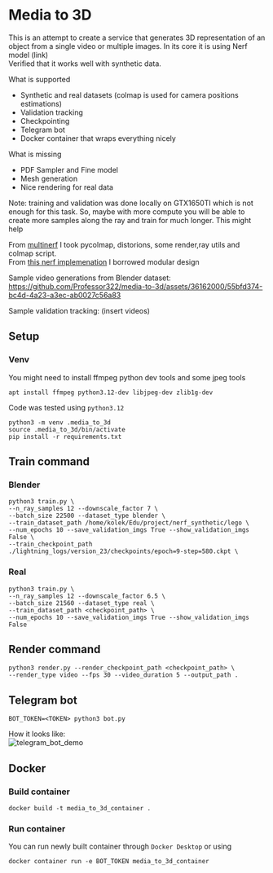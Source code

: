 # Media to 3D
This is an attempt to create a service that generates 3D representation of an object from a single video or multiple images. In its core it is using Nerf model (link) <br>
Verified that it works well with synthetic data.

What is supported

* Synthetic and real datasets (colmap is used for camera positions estimations)
* Validation tracking
* Checkpointing
* Telegram bot
* Docker container that wraps everything nicely

What is missing
* PDF Sampler and Fine model
* Mesh generation
* Nice rendering for real data

Note: training and validation was done locally on GTX1650TI which is not enough for this task. So, maybe with more compute you will be able to create more samples along the ray and train for much longer. This might help

From [multinerf](https://github.com/google-research/multinerf) I took pycolmap, distorions, some render,ray utils and colmap script. <br>
From [this nerf implemenation](https://github.com/kwea123/nerf_pl) I borrowed modular design

Sample video generations from Blender dataset:
https://github.com/Professor322/media-to-3d/assets/36162000/55bfd374-bc4d-4a23-a3ec-ab0027c56a83



Sample validation tracking:
(insert videos)

## Setup


### Venv
You might need to install ffmpeg python dev tools and some jpeg tools
```
apt install ffmpeg python3.12-dev libjpeg-dev zlib1g-dev
```

Code was tested using `python3.12`

```
python3 -m venv .media_to_3d
source .media_to_3d/bin/activate
pip install -r requirements.txt
```

## Train command

### Blender
```
python3 train.py \
--n_ray_samples 12 --downscale_factor 7 \
--batch_size 22500 --dataset_type blender \
--train_dataset_path /home/kolek/Edu/project/nerf_synthetic/lego \
--num_epochs 10 --save_validation_imgs True --show_validation_imgs False \
--train_checkpoint_path ./lightning_logs/version_23/checkpoints/epoch=9-step=580.ckpt \
```
### Real

```
python3 train.py \
--n_ray_samples 12 --downscale_factor 6.5 \
--batch_size 21560 --dataset_type real \
--train_dataset_path <checkpoint_path> \
--num_epochs 10 --save_validation_imgs True --show_validation_imgs False
```
## Render command

```
python3 render.py --render_checkpoint_path <checkpoint_path> \
--render_type video --fps 30 --video_duration 5 --output_path .
```

## Telegram bot
```
BOT_TOKEN=<TOKEN> python3 bot.py
```
How it looks like: <br>
![telegram_bot_demo](https://github.com/Professor322/media-to-3d/assets/36162000/a291a289-fedd-48d9-9c6c-f5ff023a557f)

## Docker

### Build container

```
docker build -t media_to_3d_container .
```

### Run container
You can run newly built container through `Docker Desktop` or using
```
docker container run -e BOT_TOKEN media_to_3d_container
```
